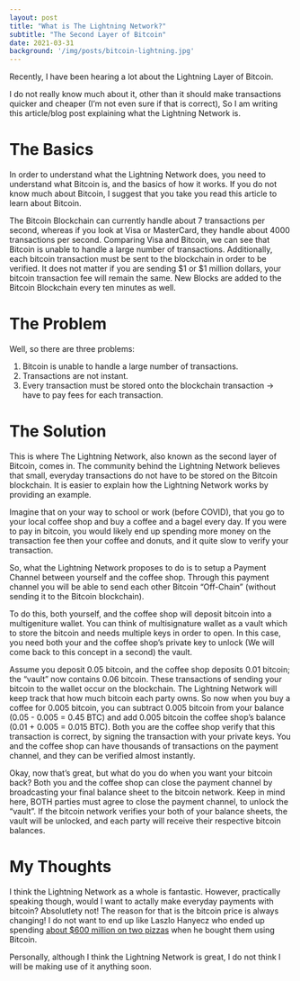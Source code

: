```yaml
---
layout: post
title: "What is The Lightning Network?"
subtitle: "The Second Layer of Bitcoin"
date: 2021-03-31
background: '/img/posts/bitcoin-lightning.jpg'
---
```


Recently, I have been hearing a lot about the Lightning Layer of Bitcoin.

I do not really know much about it, other than it should make transactions quicker and cheaper (I’m not even sure if that is correct), So I am writing this article/blog post explaining what the Lightning Network is.

# The Basics
In order to understand what the Lightning Network does, you need to understand what Bitcoin is, and the basics of how it works. If you do not know much about Bitcoin, I suggest that you take you read this article to learn about Bitcoin.

The Bitcoin Blockchain can currently handle about 7 transactions per second, whereas if you look at Visa or MasterCard, they handle about 4000 transactions per second. Comparing Visa and Bitcoin, we can see that Bitcoin is unable to handle a large number of transactions. Additionally, each bitcoin transaction must be sent to the blockchain in order to be verified. It does not matter if you are sending $1 or $1 million dollars, your bitcoin transaction fee will remain the same. New Blocks are added to the Bitcoin Blockchain every ten minutes as well.

# The Problem
Well, so there are three problems: 
1. Bitcoin is unable to handle a large number of transactions.
2. Transactions are not instant.
3. Every transaction must be stored onto the blockchain transaction -> have to pay fees for each transaction.

# The Solution
This is where The Lightning Network, also known as the second layer of Bitcoin, comes in. The community behind the Lightning Network believes that small, everyday transactions do not have to be stored on the Bitcoin blockchain. It is easier to explain how the Lightning Network works by providing an example.

Imagine that on your way to school or work (before COVID), that you go to your local coffee shop and buy a coffee and a bagel every day. If you were to pay in bitcoin, you would likely end up spending more money on the transaction fee then your coffee and donuts, and it quite slow to verify your transaction.

So, what the Lightning Network proposes to do is to setup a Payment Channel between yourself and the coffee shop. Through this payment channel you will be able to send each other Bitcoin “Off-Chain” (without sending it to the Bitcoin blockchain).

To do this, both yourself, and the coffee shop will deposit bitcoin into a multigeniture wallet. You can think of multisignature wallet as a vault which to store the bitcoin and needs multiple keys in order to open. In this case, you need both your and the coffee shop’s private key to unlock (We will come back to this concept in a second) the vault.

Assume you deposit 0.05 bitcoin, and the coffee shop deposits 0.01 bitcoin; the “vault” now contains 0.06 bitcoin. These transactions of sending your bitcoin to the wallet occur on the blockchain. The Lightning Network will keep track that how much bitcoin each party owns. So now when you buy a coffee for 0.005 bitcoin, you can subtract 0.005 bitcoin from your balance (0.05 - 0.005 = 0.45 BTC) and add 0.005 bitcoin the coffee shop’s balance (0.01 + 0.005 = 0.015 BTC). Both you are the coffee shop verify that this transaction is correct, by signing the transaction with your private keys. You and the coffee shop can have thousands of transactions on the payment channel, and they can be verified almost instantly.

Okay, now that’s great, but what do you do when you want your bitcoin back? Both you and the coffee shop can close the payment channel by broadcasting your final balance sheet to the bitcoin network. Keep in mind here, BOTH parties must agree to close the payment channel, to unlock the “vault”. If the bitcoin network verifies your both of your balance sheets, the vault will be unlocked, and each party will receive their respective bitcoin balances.

# My Thoughts
I think the Lightning Network as a whole is fantastic. However, practically speaking though, would I want to actally make everyday payments with bitcoin? Absolutlety not! The reason for that is the bitcoin price is always changing! I do not want to end up like Laszlo Hanyecz who ended up spending [about $600 million on two pizzas](https://www.businessinsider.com/bitcoin-surge-means-laszlo-hanyecz-paid-316-million-two-pizzas-2021-3#:~:text=The%20programmer%20Laszlo%20Hanyecz%20has,as%20%22Bitcoin%20Pizza%20Day.%22) when he bought them using Bitcoin.

Personally, although I think the Lightning Network is great, I do not think I will be making use of it anything soon.

